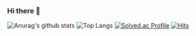 ### Hi there 👋
![Anurag's github stats](https://github-readme-stats.vercel.app/api?username=Youkwangchae&show_icons=true)
![Top Langs](https://github-readme-stats.vercel.app/api/top-langs/?username=Youkwangchae&hide=C,ShaderLab,ASP.NET,Mathematica,HLSL,GLSL)
[![Solved.ac Profile](http://mazassumnida.wtf/api/v2/generate_badge?boj=gc9612)](https://solved.ac/gc9612/)
[![Hits](https://hits.seeyoufarm.com/api/count/incr/badge.svg?url=https%3A%2F%2Fgithub.com%2FYoukwangchae&count_bg=%2379C83D&title_bg=%23555555&icon=&icon_color=%23E7E7E7&title=hits&edge_flat=false)](https://hits.seeyoufarm.com)
